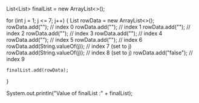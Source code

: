 List<List<String>> finalList = new ArrayList<>();

for (int j = 1; j <= 7; j++) {
    List<String> rowData = new ArrayList<>();
    rowData.add(""); // index 0
    rowData.add(""); // index 1
    rowData.add(""); // index 2
    rowData.add(""); // index 3
    rowData.add(""); // index 4
    rowData.add(""); // index 5
    rowData.add(""); // index 6
    rowData.add(String.valueOf(j)); // index 7 (set to j)
    rowData.add(String.valueOf(j)); // index 8 (set to j)
    rowData.add("false"); // index 9

    finalList.add(rowData);
}

System.out.println("Value of finalList :" + finalList);